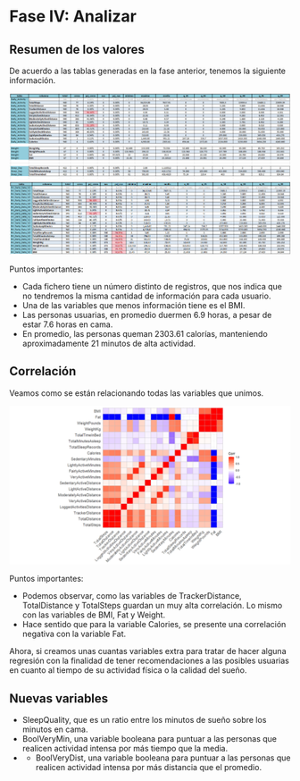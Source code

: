 # Fase IV: Analizar

## Resumen de los valores

De acuerdo a las tablas generadas en la fase anterior, tenemos la siguiente información.

![Reporte de los dataset individuales](https://github.com/semilun4/Bellabeat-Google_Data_Analytics/blob/main/doc/RV_individual.png)
![Reporte de los dataset unidos](https://github.com/semilun4/Bellabeat-Google_Data_Analytics/blob/main/doc/RV_merge.png)

Puntos importantes:
- Cada fichero tiene un número distinto de registros, que nos indica que no tendremos la misma cantidad de información para cada usuario.
- Una de las variables que menos información tiene es el BMI.
- Las personas usuarias, en promedio duermen 6.9 horas, a pesar de estar 7.6 horas en cama.
- En promedio, las personas queman 2303.61 calorías, manteniendo aproximadamente 21 minutos de alta actividad.

## Correlación
Veamos como se están relacionando todas las variables que unimos.

![Correlación de las variables](https://github.com/semilun4/Bellabeat-Google_Data_Analytics/blob/main/doc/correlacion_v1.png)

Puntos importantes:
- Podemos observar, como las variables de TrackerDistance, TotalDistance y TotalSteps guardan un muy alta correlación. Lo mismo con las variables de BMI, Fat y Weight. 
- Hace sentido que para la variable Calories, se presente una correlación negativa con la variable Fat.

Ahora, si creamos unas cuantas variables extra para tratar de hacer alguna regresión con la finalidad de tener recomendaciones a las posibles usuarias en cuanto al tiempo de su actividad física o la calidad del sueño.

## Nuevas variables

- SleepQuality, que es un ratio entre los minutos de sueño sobre los minutos en cama.
- BoolVeryMin, una variable booleana para puntuar a las personas que realicen actividad intensa por más tiempo que la media.
- - BoolVeryDist, una variable booleana para puntuar a las personas que realicen actividad intensa por más distancia que el promedio.




